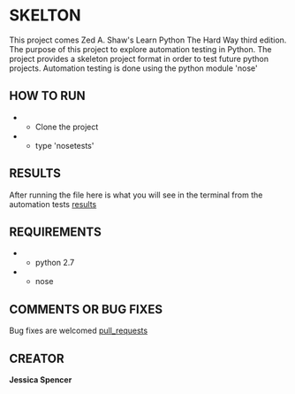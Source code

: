# SKELTON
This project comes Zed A. Shaw's Learn Python The Hard Way third edition.
The purpose of this project to explore automation testing in Python.
The project provides a skeleton project format in order to test future python projects.
Automation testing is done using the python module 'nose'

## HOW TO RUN
* - Clone the project
* - type 'nosetests'

## RESULTS
After running the file here is what you will see in the terminal from the automation tests [results](results.pdf)

## REQUIREMENTS
* - python 2.7
* - nose

## COMMENTS OR BUG FIXES
Bug fixes are welcomed [pull_requests](https://github.com/jesspencer/SKELETON/pulls)

## CREATOR
**Jessica Spencer**
